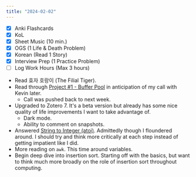 ```yaml
---
title: "2024-02-02"
---
```


- [x] Anki Flashcards
- [x] KoL
- [x] Sheet Music (10 min.)
- [x] OGS (1 Life & Death Problem)
- [x] Korean (Read 1 Story)
- [x] Interview Prep (1 Practice Problem)
- [ ] Log Work Hours (Max 3 hours)

* Read 효자 호랑이 (The Filial Tiger).
* Read through [Project #1 - Buffer Pool](https://15445.courses.cs.cmu.edu/fall2022/project1/) in anticipation of my call with Kevin later.
	* Call was pushed back to next week.
* Upgraded to Zotero 7. It's a beta version but already has some nice quality of life improvements I want to take advantage of.
	* Dark mode.
	* Ability to comment on snapshots.
* Answered [String to Integer (atoi)](https://leetcode.com/problems/string-to-integer-atoi/description/). Admittedly though I floundered around. I should try and think more critically at each step instead of getting impatient like I did.
* More reading on `awk`. This time around variables.
* Begin deep dive into insertion sort. Starting off with the basics, but want to think much more broadly on the role of insertion sort throughout computing.